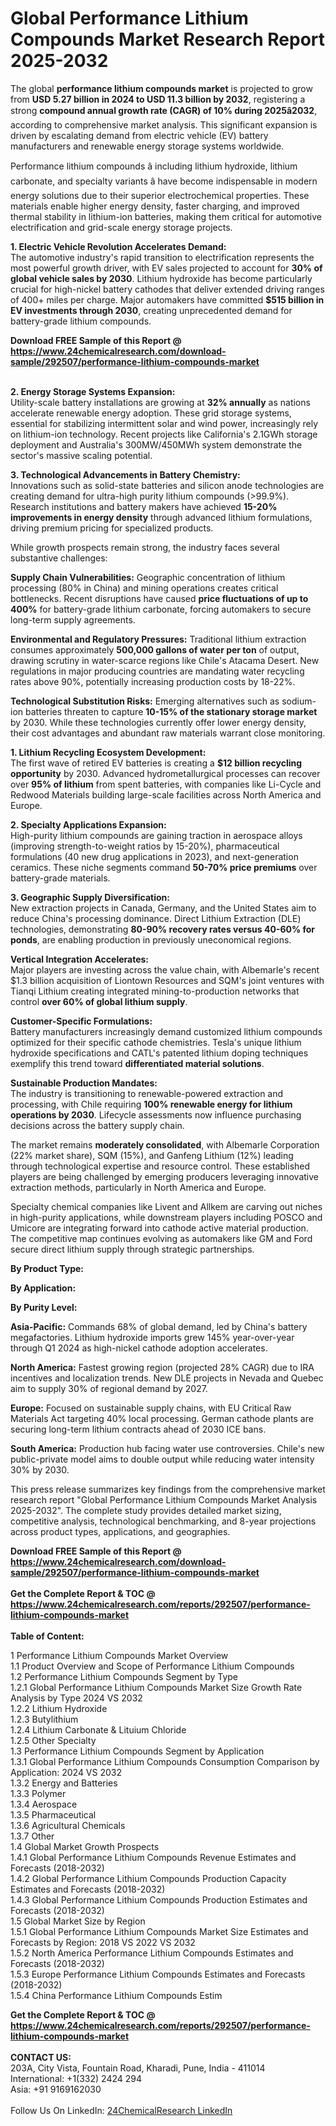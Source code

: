 <h1>Global Performance Lithium Compounds Market Research Report 2025-2032</h1><p>The global <strong>performance lithium compounds market</strong> is projected to grow from <strong>USD 5.27 billion in 2024 to USD 11.3 billion by 2032</strong>, registering a strong <strong>compound annual growth rate (CAGR) of 10% during 2025â2032</strong>, according to comprehensive market analysis. This significant expansion is driven by escalating demand from electric vehicle (EV) battery manufacturers and renewable energy storage systems worldwide.</p><p>Performance lithium compounds â including lithium hydroxide, lithium carbonate, and specialty variants â have become indispensable in modern energy solutions due to their superior electrochemical properties. These materials enable higher energy density, faster charging, and improved thermal stability in lithium-ion batteries, making them critical for automotive electrification and grid-scale energy storage projects.</p><p><strong>1. Electric Vehicle Revolution Accelerates Demand:</strong><br>
The automotive industry's rapid transition to electrification represents the most powerful growth driver, with EV sales projected to account for <strong>30% of global vehicle sales by 2030</strong>. Lithium hydroxide has become particularly crucial for high-nickel battery cathodes that deliver extended driving ranges of 400+ miles per charge. Major automakers have committed <strong>$515 billion in EV investments through 2030</strong>, creating unprecedented demand for battery-grade lithium compounds.</p><div><b>Download FREE Sample of this Report @ 
            <a href="https://www.24chemicalresearch.com/download-sample/292507/performance-lithium-compounds-market">
            https://www.24chemicalresearch.com/download-sample/292507/performance-lithium-compounds-market</a></b></div><br><p><strong>2. Energy Storage Systems Expansion:</strong><br>
Utility-scale battery installations are growing at <strong>32% annually</strong> as nations accelerate renewable energy adoption. These grid storage systems, essential for stabilizing intermittent solar and wind power, increasingly rely on lithium-ion technology. Recent projects like California's 2.1GWh storage deployment and Australia's 300MW/450MWh system demonstrate the sector's massive scaling potential.</p><p><strong>3. Technological Advancements in Battery Chemistry:</strong><br>
Innovations such as solid-state batteries and silicon anode technologies are creating demand for ultra-high purity lithium compounds (&gt;99.9%). Research institutions and battery makers have achieved <strong>15-20% improvements in energy density</strong> through advanced lithium formulations, driving premium pricing for specialized products.</p><p>While growth prospects remain strong, the industry faces several substantive challenges:</p><p><strong>Supply Chain Vulnerabilities:</strong> Geographic concentration of lithium processing (80% in China) and mining operations creates critical bottlenecks. Recent disruptions have caused <strong>price fluctuations of up to 400%</strong> for battery-grade lithium carbonate, forcing automakers to secure long-term supply agreements.</p><p><strong>Environmental and Regulatory Pressures:</strong> Traditional lithium extraction consumes approximately <strong>500,000 gallons of water per ton</strong> of output, drawing scrutiny in water-scarce regions like Chile's Atacama Desert. New regulations in major producing countries are mandating water recycling rates above 90%, potentially increasing production costs by 18-22%.</p><p><strong>Technological Substitution Risks:</strong> Emerging alternatives such as sodium-ion batteries threaten to capture <strong>10-15% of the stationary storage market</strong> by 2030. While these technologies currently offer lower energy density, their cost advantages and abundant raw materials warrant close monitoring.</p><p><strong>1. Lithium Recycling Ecosystem Development:</strong><br>
The first wave of retired EV batteries is creating a <strong>$12 billion recycling opportunity</strong> by 2030. Advanced hydrometallurgical processes can recover over <strong>95% of lithium</strong> from spent batteries, with companies like Li-Cycle and Redwood Materials building large-scale facilities across North America and Europe.</p><p><strong>2. Specialty Applications Expansion:</strong><br>
High-purity lithium compounds are gaining traction in aerospace alloys (improving strength-to-weight ratios by 15-20%), pharmaceutical formulations (40 new drug applications in 2023), and next-generation ceramics. These niche segments command <strong>50-70% price premiums</strong> over battery-grade materials.</p><p><strong>3. Geographic Supply Diversification:</strong><br>
New extraction projects in Canada, Germany, and the United States aim to reduce China's processing dominance. Direct Lithium Extraction (DLE) technologies, demonstrating <strong>80-90% recovery rates versus 40-60% for ponds</strong>, are enabling production in previously uneconomical regions.</p><p><strong>Vertical Integration Accelerates:</strong><br>
Major players are investing across the value chain, with Albemarle's recent $1.3 billion acquisition of Liontown Resources and SQM's joint ventures with Tianqi Lithium creating integrated mining-to-production networks that control <strong>over 60% of global lithium supply</strong>.</p><p><strong>Customer-Specific Formulations:</strong><br>
Battery manufacturers increasingly demand customized lithium compounds optimized for their specific cathode chemistries. Tesla's unique lithium hydroxide specifications and CATL's patented lithium doping techniques exemplify this trend toward <strong>differentiated material solutions</strong>.</p><p><strong>Sustainable Production Mandates:</strong><br>
The industry is transitioning to renewable-powered extraction and processing, with Chile requiring <strong>100% renewable energy for lithium operations by 2030</strong>. Lifecycle assessments now influence purchasing decisions across the battery supply chain.</p><p>The market remains <strong>moderately consolidated</strong>, with Albemarle Corporation (22% market share), SQM (15%), and Ganfeng Lithium (12%) leading through technological expertise and resource control. These established players are being challenged by emerging producers leveraging innovative extraction methods, particularly in North America and Europe.</p><p>Specialty chemical companies like Livent and Allkem are carving out niches in high-purity applications, while downstream players including POSCO and Umicore are integrating forward into cathode active material production. The competitive map continues evolving as automakers like GM and Ford secure direct lithium supply through strategic partnerships.</p><p><strong>By Product Type:</strong></p><p><strong>By Application:</strong></p><p><strong>By Purity Level:</strong></p><p><strong>Asia-Pacific:</strong> Commands 68% of global demand, led by China's battery megafactories. Lithium hydroxide imports grew 145% year-over-year through Q1 2024 as high-nickel cathode adoption accelerates.</p><p><strong>North America:</strong> Fastest growing region (projected 28% CAGR) due to IRA incentives and localization trends. New DLE projects in Nevada and Quebec aim to supply 30% of regional demand by 2027.</p><p><strong>Europe:</strong> Focused on sustainable supply chains, with EU Critical Raw Materials Act targeting 40% local processing. German cathode plants are securing long-term lithium contracts ahead of 2030 ICE bans.</p><p><strong>South America:</strong> Production hub facing water use controversies. Chile's new public-private model aims to double output while reducing water intensity 30% by 2030.</p><p>This press release summarizes key findings from the comprehensive market research report "Global Performance Lithium Compounds Market Analysis 2025-2032". The complete study provides detailed market sizing, competitive analysis, technological benchmarking, and 8-year projections across product types, applications, and geographies.</p><div><b>Download FREE Sample of this Report @ 
            <a href="https://www.24chemicalresearch.com/download-sample/292507/performance-lithium-compounds-market">
            https://www.24chemicalresearch.com/download-sample/292507/performance-lithium-compounds-market</a></b></div><br><div><b>Get the Complete Report & TOC @ 
            <a href="https://www.24chemicalresearch.com/reports/292507/performance-lithium-compounds-market">
            https://www.24chemicalresearch.com/reports/292507/performance-lithium-compounds-market</a></b></div><br>
            <b>Table of Content:</b><p>1 Performance Lithium Compounds Market Overview<br />
    1.1 Product Overview and Scope of Performance Lithium Compounds<br />
    1.2 Performance Lithium Compounds Segment by Type<br />
        1.2.1 Global Performance Lithium Compounds Market Size Growth Rate Analysis by Type 2024 VS 2032<br />
        1.2.2 Lithium Hydroxide<br />
        1.2.3 Butylithium<br />
        1.2.4 Lithium Carbonate & Lituium Chloride<br />
        1.2.5 Other Specialty<br />
    1.3 Performance Lithium Compounds Segment by Application<br />
        1.3.1 Global Performance Lithium Compounds Consumption Comparison by Application: 2024 VS 2032<br />
        1.3.2 Energy and Batteries<br />
        1.3.3 Polymer<br />
        1.3.4 Aerospace<br />
        1.3.5 Pharmaceutical<br />
        1.3.6 Agricultural Chemicals<br />
        1.3.7 Other<br />
    1.4 Global Market Growth Prospects<br />
        1.4.1 Global Performance Lithium Compounds Revenue Estimates and Forecasts (2018-2032)<br />
        1.4.2 Global Performance Lithium Compounds Production Capacity Estimates and Forecasts (2018-2032)<br />
        1.4.3 Global Performance Lithium Compounds Production Estimates and Forecasts (2018-2032)<br />
    1.5 Global Market Size by Region<br />
        1.5.1 Global Performance Lithium Compounds Market Size Estimates and Forecasts by Region: 2018 VS 2022 VS 2032<br />
        1.5.2 North America Performance Lithium Compounds Estimates and Forecasts (2018-2032)<br />
        1.5.3 Europe Performance Lithium Compounds Estimates and Forecasts (2018-2032)<br />
        1.5.4 China Performance Lithium Compounds Estim</p><div><b>Get the Complete Report & TOC @ 
            <a href="https://www.24chemicalresearch.com/reports/292507/performance-lithium-compounds-market">
            https://www.24chemicalresearch.com/reports/292507/performance-lithium-compounds-market</a></b></div><br><b>CONTACT US:</b><br>
            203A, City Vista, Fountain Road, Kharadi, Pune, India - 411014<br>
            International: +1(332) 2424 294<br>
            Asia: +91 9169162030 <br><br>
            Follow Us On LinkedIn: <a href="https://www.linkedin.com/company/24chemicalresearch/">24ChemicalResearch LinkedIn</a>